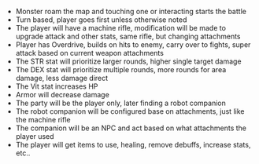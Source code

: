 - Monster roam the map and touching one or interacting starts the battle
- Turn based, player goes first unless otherwise noted
- The player will have a machine rifle, modification will be made to upgrade attack and other stats, same rifle, but changing attachments
- Player has Overdrive, builds on hits to enemy, carry over to fights, super attack based on current weapon attachments
- The STR stat will prioritize larger rounds, higher single target damage
- The DEX stat will prioritize multiple rounds, more rounds for area damage, less damage direct
- The Vit stat increases HP
- Armor will decrease damage
- The party will be the player only, later finding a robot companion 
- The robot companion will be configured base on attachments, just like the machine rifle
- The companion will be an NPC and act based on what attachments the player used
- The player will get items to use, healing, remove debuffs, increase stats, etc..
